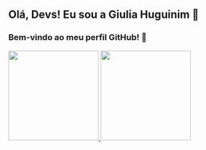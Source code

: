 ## Olá, Devs! Eu sou a Giulia Huguinim 🚀

### Bem-vindo ao meu perfil GitHub! 🎉

<div>
    <a href="https://github.com/GiuliaHuguinim">
        <img loading="lazy" height="180em" src="https://github-readme-stats.vercel.app/api/top-langs/?username=GiuliaHuguinim&layout=compact&langs_count=7&theme=dracula"/>
       <img loading="lazy" height="180em" src="https://github.com/GiuliaHuguinim/GiuliaHuguinim/assets/159452027/d80bd270-976f-4985-a2e3-806e00ad8f1b"/>
</div>

